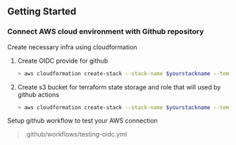 ## Getting Started

### Connect AWS cloud environment with Github repository
    
Create necessary infra using cloudformation

1. Create OIDC provide for github
    ```sh
    > aws cloudformation create-stack --stack-name $yourstackname --template-body file://roles/oidc.yaml
    ```

2. Create s3 bucket for terraform state storage and role that will used by github actions
     ```sh
    > aws cloudformation create-stack --stack-name $yourstackname --template-body file://roles/terraform-s3-bucket.yaml --parameters file://terraform-s3-bucket.json
    ```

Setup github workflow to test your AWS connection
> .github/workflows/testing-oidc.yml



